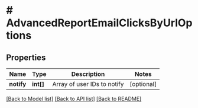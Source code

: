 # # AdvancedReportEmailClicksByUrlOptions

## Properties

Name | Type | Description | Notes
------------ | ------------- | ------------- | -------------
**notify** | **int[]** | Array of user IDs to notify | [optional]

[[Back to Model list]](../../README.md#models) [[Back to API list]](../../README.md#endpoints) [[Back to README]](../../README.md)
